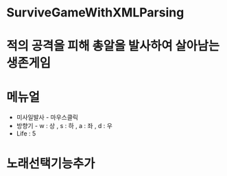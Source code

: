 # SurviveGameWithXMLParsing

# 적의 공격을 피해 총알을 발사하여 살아남는 생존게임 

# 메뉴얼
- 미사일발사 - 마우스클릭
- 방향기 - w : 상 , s : 하 , a : 좌 , d : 우 
- Life : 5

# 노래선택기능추가
